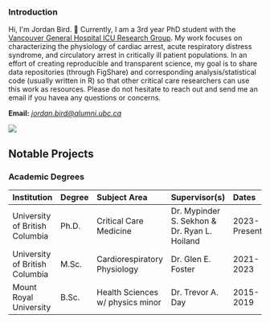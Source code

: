 ### Introduction
Hi, I'm Jordan Bird. 👋 Currently, I am a 3rd year PhD student with the [Vancouver General Hospital ICU Research Group](https://www.cerebriresearch.ca/team/). My work focuses on characterizing the physiology of cardiac arrest, acute respiratory distress syndrome, and circulatory arrest in critically ill patient populations. In an effort of creating reproducible and transparent science, my goal is to share data repositories (through FigShare) and corresponding analysis/statistical code (usually written in R) so that other critical care researchers can use this work as resources. Please do not hesitate to reach out and send me an email if you havea any questions or concerns.  

**Email:** *<jordan.bird@alumni.ubc.ca>*

![](https://komarev.com/ghpvc/?username=BirdImaging&color=002145&style=plastic&abbreviated=true)

## Notable Projects


### Academic Degrees
|Institution|Degree|Subject Area|Supervisor(s)|Dates|
|:----------|:-----|:-----|:-----|:----|
|University of British Columbia|Ph.D.|Critical Care Medicine|Dr. Mypinder S. Sekhon & Dr. Ryan L. Hoiland|2023-Present|
|University of British Columbia|M.Sc.|Cardiorespiratory Physiology|Dr. Glen E. Foster|2021-2023|
|Mount Royal University|B.Sc.|Health Sciences w/ physics minor|Dr. Trevor A. Day|2015-2019|
